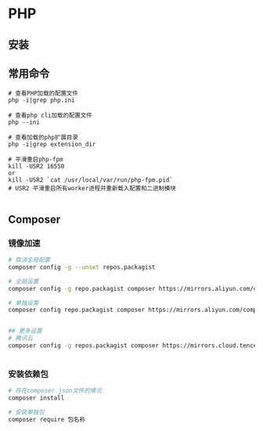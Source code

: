 # PHP

## 安装







## 常用命令

```shell
# 查看PHP加载的配置文件
php -i|grep php.ini

# 查看php cli加载的配置文件
php --ini

# 查看加载的php扩展目录
php -i|grep extension_dir

# 平滑重启php-fpm
kill -USR2 16550
or
kill -USR2 `cat /usr/local/var/run/php-fpm.pid`
# USR2 平滑重启所有worker进程并重新载入配置和二进制模块


```


















## Composer 

### 镜像加速

```bash
# 取消全局配置
composer config -g --unset repos.packagist

# 全局设置
composer config -g repo.packagist composer https://mirrors.aliyun.com/composer/

# 单独设置
composer config repo.packagist composer https://mirrors.aliyun.com/composer/


## 更多设置
# 腾讯云
composer config -g repos.packagist composer https://mirrors.cloud.tencent.com/composer/



```
### 安装依赖包
```bash
# 存在composer.json文件的情况
composer install

# 安装单独包
composer require 包名称

```

